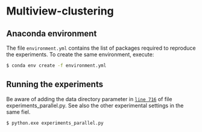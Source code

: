 # Multiview-clustering

## Anaconda environment

The file `environment.yml` contains the list of packages required to reproduce the experiments. To create the same environment, execute:
```bash
$ conda env create -f environment.yml
```


## Running the experiments

Be aware of adding the data directory parameter in [`line 716`](https://github.com/jfzo/Multiview-clustering/blob/72f9a28c8c80ad4c40eb8792e3910b7476d04bce/experiments_parallel.py#L187) of file experiments_parallel.py. See also the other experimental settings in the same fiel.

```
$ python.exe experiments_parallel.py
```
